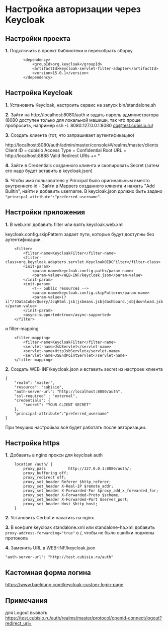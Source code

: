 # Настройка авторизации через Keycloak


## Настройки проекта

**1.** Подключить в проект библиотеки и пересобрать сборку

```
        <dependency>
            <groupId>org.keycloak</groupId>
            <artifactId>keycloak-servlet-filter-adapter</artifactId>
            <version>15.0.1</version>
        </dependency>
```

## Настройка Keycloak

**1.** Установить Keycloak, настроить сервис на запуск bin/standalone.sh

**2.** Зайти на http://localhost:8080/auth и задать пароль администратора (8080 доступен только для локальной машиши, так что проще пробросить, например ssh -L 8080:127.0.0.1:8080 cb@test.cubisio.ru)

**3.** Создать клиента (тот, что запрашивает аутентификацию)

http://localhost:8080/auth/admin/master/console/#/realms/master/clients
Client ID = cubisio
Access Type = Confidential
Root URL = http://localhost:8888
Valid Redirect URIs += *

**4.** Зайти в Credentials созданного клиента и скопировать Secret (затем его надо будет вставить в keycloak.json)

**5.** Чтобы имя пользователя у Principal было оригинальным вместо внутреннего id - Зайти в Mappers созданного клиента и нажать "Add Builtin", найти и добавить username. В keycloak.json должно быть задано `"principal-attribute":"preferred_username"`.

## Настройки приложения

**1.** В web.xml добавить filter или взять keycloak.web.xml

keycloak.config.skipPattern задает пути, которые будут доступны без аутентификации.

```
    <filter>
        <filter-name>KeycloakFilter</filter-name>
        <filter-class>org.keycloak.adapters.servlet.KeycloakOIDCFilter</filter-class>
        <init-param>
            <param-name>keycloak.config.path</param-name>
            <param-value>/WEB-INF/keycloak.json</param-value>
        </init-param>
        <init-param>
            <!-- public resources -->
            <param-name>keycloak.config.skipPattern</param-name>
            <param-value>(?i)^/(DataCube/Query/JcqHtml.jsb|jsbeans.jsb|dashboard.jsb|download.jsb|workspace/DownloadEntry.jsb|workspace/DownloadEntry.jsb|workspace/DownloadEntry.jsb)</param-value>
        </init-param>
        <async-supported>true</async-supported>
    </filter>

```

и filter-mapping

```
    <filter-mapping>
        <filter-name>KeycloakFilter</filter-name>
        <servlet-name>JsbServlet</servlet-name>
        <servlet-name>HttpJsbServlet</servlet-name>
        <servlet-name>JSEndPointServlet</servlet-name>
    </filter-mapping>
```

**2.** Создать WEB-INF/keycloak.json и вставить secret из настроек клиента
 
```
{
    "realm": "master",
    "resource": "cubisio",
    "auth-server-url": "http://localhost:8080/auth",
    "ssl-required" : "external",
    "credentials": {
        "secret": "YOUR CLIENT SECRET"
    },
    "principal-attribute":"preferred_username"
}
```

При текущих настройках всё будет работать после авторизации.

## Настройка https

**1.** Добавить в nginx прокси для keycloak auth

```
    location /auth/ {
        proxy_pass          http://127.0.0.1:8080/auth/;
        proxy_buffering off;
        proxy_redirect off;
        proxy_set_header Referer $http_referer;
        proxy_set_header X-Real-IP $remote_addr;
        proxy_set_header X-Forwarded-For $proxy_add_x_forwarded_for;
        proxy_set_header X-Forwarded-Proto $scheme;
        proxy_set_header X-Forwarded-Port $server_port;
        proxy_set_header Host $http_host;
    }

```

**2.** Установить Cerbot и накатить на nginx.

**3.** В конфиге keycloak standalone.xml или standalone-ha.xml добавить `proxy-address-forwarding="true"` в <server>/<http-listener>, чтобы не было ошибки подмены протокола

**4.** Заменить URL в WEB-INF/keycloak.json

```
"auth-server-url": "http://test.cubisio.ru/auth"
```

## Кастомная форма логина

https://www.baeldung.com/keycloak-custom-login-page


## Примечания

для Logout вызвать https://test.cubisio.ru/auth/realms/master/protocol/openid-connect/logout?redirect_uri=

